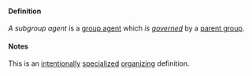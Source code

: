 #### Definition

*A subgroup agent* is a [group agent](https://github.com/gcassel/Modular-Organization-Terminology/blob/master/compound-terms/group-agent.md) which *is [governed](https://github.com/gcassel/Modular-Organization-Terminology/blob/master/terms/govern.md)* by a [parent group](https://github.com/gcassel/Modular-Organization-Terminology/blob/master/compound-terms/parent-group.md).

#### Notes

This is an [intentionally](https://github.com/gcassel/Modular-Organization-Terminology/blob/master/terms/intend.md) [specialized](https://github.com/gcassel/Modular-Organization-Terminology/blob/master/terms/specialize.md) [organizing](https://github.com/gcassel/Modular-Organization-Terminology/blob/master/terms/organize.md) definition.  
